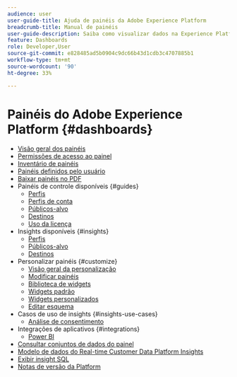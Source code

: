 ```yaml
---
audience: user
user-guide-title: Ajuda de painéis da Adobe Experience Platform
breadcrumb-title: Manual de painéis
user-guide-description: Saiba como visualizar dados na Experience Platform por meio de painéis personalizáveis.
feature: Dashboards
role: Developer,User
source-git-commit: e828485ad5b0904c9dc66b43d1cdb3c4707885b1
workflow-type: tm+mt
source-wordcount: '90'
ht-degree: 33%

---
```



# Painéis do Adobe Experience Platform {#dashboards}

* [Visão geral dos painéis](home.md)
* [Permissões de acesso ao painel](permissions.md)
* [Inventário de painéis](inventory.md)
* [Painéis definidos pelo usuário](user-defined-dashboards.md)
* [Baixar painéis no PDF](download.md)
* Painéis de controle disponíveis {#guides}
   * [Perfis](guides/profiles.md)
   * [Perfis de conta](guides/account-profiles.md)
   * [Públicos-alvo](guides/audiences.md)
   * [Destinos](guides/destinations.md)
   * [Uso da licença](guides/license-usage.md)
* Insights disponíveis {#insights}
   * [Perfis](insights/profiles.md)
   * [Públicos-alvo](insights/audiences.md)
   * [Destinos](insights/destinations.md)
* Personalizar painéis {#customize}
   * [Visão geral da personalização](customize/overview.md)
   * [Modificar painéis](customize/modify.md)
   * [Biblioteca de widgets](customize/widget-library.md)
   * [Widgets padrão](customize/standard-widgets.md)
   * [Widgets personalizados](customize/custom-widgets.md)
   * [Editar esquema](customize/edit-schema.md)
* Casos de uso de insights {#insights-use-cases}
   * [Análise de consentimento](insights-use-cases/consent-analysis.md)
* Integrações de aplicativos {#integrations}
   * [Power BI](integrations/power-bi.md)
* [Consultar conjuntos de dados do painel](query.md)
* [Modelo de dados do Real-time Customer Data Platform Insights](cdp-insights-data-model.md)
* [Exibir insight SQL](view-sql.md)
* [Notas de versão da Platform](https://experienceleague.adobe.com/en/docs/experience-platform/release-notes/latest)